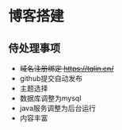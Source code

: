 # 博客搭建

## 侍处理事项

- ~~域名注册绑定 https://tqlin.cn/~~
- github提交自动发布
- 主题选择
- 数据库调整为mysql
- java服务调整为后台运行
- 内容丰富